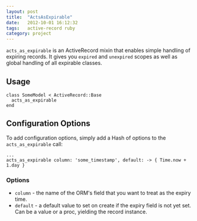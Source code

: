 ```yaml
---
layout: post
title:  "ActsAsExpirable"
date:   2012-10-01 16:12:32
tags:   active-record ruby
category: project
---
```


`acts_as_expirable` is an ActiveRecord mixin that enables simple handling of expiring records. It gives you `expired` and `unexpired` scopes as well as global handling of all expirable classes.

## Usage

```
class SomeModel < ActiveRecord::Base
  acts_as_expirable
end
```

## Configuration Options

To add configuration options, simply add a Hash of options to the `acts_as_expirable` call:

```
...
acts_as_expirable column: 'some_timestamp', default: -> { Time.now + 1.day }
```

### Options

* `column` - the name of the ORM's field that you want to treat as the expiry time.
* `default` - a default value to set on create if the expiry field is not yet set. Can be a value or a proc, yielding the record instance.
